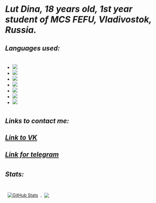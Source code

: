 
# _Lut Dina, 18 years old, 1st year student of MCS FEFU, Vladivostok, Russia._
## _Languages used:_
#
* <img src="https://img.shields.io/badge/Python-DEB887?style=for-the-badge&logo=python&logoColor=white" />

* <img src="https://img.shields.io/badge/Flutter-DEB887.svg?&style=for-the-badge&logo=Flutter&logoColor=white" />
* <img src="https://img.shields.io/badge/c-DEB887.svg?&style=for-the-badge&logo=c-sharp&logoColor=white"/>
* <img src="https://img.shields.io/badge/c++%20-DEB887.svg?&style=for-the-badge&logo=c%2B%2B&ogoColor=white"/>
* <img src="https://img.shields.io/badge/c%20-DEB887.svg?&style=for-the-badge&logo=c&logoColor=white"/>
* <img src="https://img.shields.io/badge/dart-DEB887.svg?&style=for-the-badge&logo=dart&logoColor=white"/>
* <img src="https://img.shields.io/badge/Matlab-DEB887?style=for-the-badge&logo=&logoColor=black" />

#
## _Links to contact me:_

## [_Link to VK_](https://vk.com/naomi_des04)

## [_Link for telegram_](https://t.me/qmmmtt)
#
## _Stats:_
#
<a href="https://github.com/braydoncoyer">
  <img align="center" style="margin:0.5rem" src="https://github-readme-stats.vercel.app/api?username=AreHumphrey&show_icons=true&line_height=30&count_private=true&title_color=442300&text_color=442300&icon_color=8B4513&bg_color=CDB38B" alt="GitHub Stats" />
</a>

<a href="https://github.com/braydoncoyer">
  <img align="center" style="margin:0.5rem" src="https://github-readme-stats.vercel.app/api/top-langs/?username=AreHumphrey&hide=html,css&title_color=442300&text_color=442300&icon_color=CDB38B&bg_color=CDB38B" />
</a>

# 
